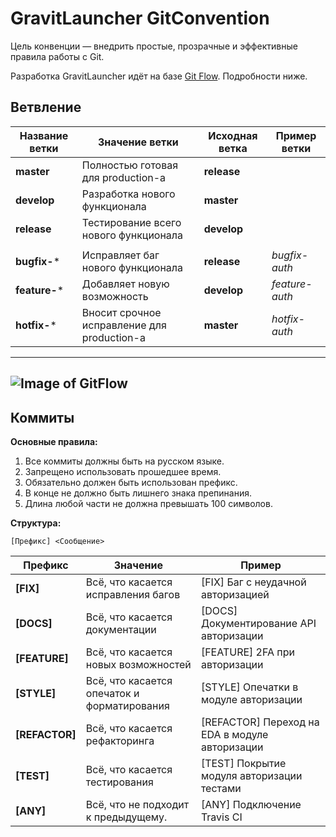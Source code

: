 # GravitLauncher GitConvention #
Цель конвенции — внедрить простые, прозрачные и эффективные правила работы с Git.

Разработка GravitLauncher идёт на базе [Git Flow](https://leanpub.com/git-flow/read). Подробности ниже.

## Ветвление ##

| Название ветки | Значение ветки | Исходная ветка | Пример ветки |
| ------------- | ------------- | ------------- | ------------- |
| **master**  | Полностью готовая для production-а | **release** | |
| **develop**  | Разработка нового функционала  | **master** | |
| **release**  | Тестирование всего нового функционала | **develop** | |
|  |  |  | |
| **bugfix-***  | Исправляет баг нового функционала | **release** | *bugfix-auth* |
| **feature-***  | Добавляет новую возможность  |  **develop** | *feature-auth* |
| **hotfix-***  | Вносит срочное исправление для production-а  |  **master** | *hotfix-auth* |
-----
![Image of GitFlow](https://i.ytimg.com/vi/w2r0oLFtXAw/maxresdefault.jpg)
-----

## Коммиты ##
**Основные правила:** 
1. Все коммиты должны быть на русском языке. 
2. Запрещено использовать прошедшее время.
3. Обязательно должен быть использован префикс. 
4. В конце не должно быть лишнего знака препинания.
5. Длина любой части не должна превышать 100 символов. 

**Структура:** 
```
[Префикс] <Сообщение>                             
```

| Префикс | Значение | Пример |
| ------- | -------- | ------ |
| **[FIX]** | Всё, что касается исправления багов | [FIX] Баг с неудачной авторизацией |
| **[DOCS]** | Всё, что касается документации | [DOCS] Документирование API авторизации |
| **[FEATURE]** | Всё, что касается новых возможностей | [FEATURE] 2FA при авторизации |
| **[STYLE]** | Всё, что касается опечаток и форматирования | [STYLE] Опечатки в модуле авторизации |
| **[REFACTOR]** | Всё, что касается рефакторинга | [REFACTOR] Переход на EDA в модуле авторизации |
| **[TEST]** | Всё, что касается тестирования | [TEST] Покрытие модуля авторизации тестами |
| **[ANY]** | Всё, что не подходит к предыдущему. | [ANY] Подключение Travis CI | 
